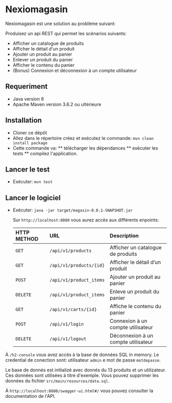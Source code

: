 # Nexiomagasin

Nexiomagasin est une solution au problème suivant:

Produisez un api REST qui permet les scénarios suivants: 
* Afficher un catalogue de produits
* Afficher le détail d'un produit
* Ajouter un produit au panier
* Enlever un produit du panier
* Afficher le contenu du panier
* (Bonus) Connexion et déconnexion à un compte utilisateur

## Requeriment

* Java version 8
* Apache Maven version 3.6.2 ou ultérieure

## Installation
* Cloner ce dépôt
* Allez dans le répertoire créez et exécutez le commande: `mvn clean install package`
* Cette commande va:
  ** télécharger les dépendances 
  ** exécuter les tests 
  ** compilez l'application.

## Lancer le test
* Exécuter: `mvn test`

## Lancer le logiciel
* Exécuter: `java -jar target/magasin-0.0.1-SNAPSHOT.jar`

  Sur `http://localhost:8080` vous aurez accès aux différents enpoints:
  
  | HTTP METHOD | URL                       | Description                            |
  | :---------- | :------------------------ | :------------------------------------- |
  |  `GET`      | `/api/v1/products`        | Afficher un catalogue de produits      |
  |  `GET`      | `/api/v1/products/{id}`   | Afficher le détail d’un produit        |
  |  `POST`     | `/api/v1/product_items`   | Ajouter un produit au panier           |
  |  `DELETE`   | `/api/v1/product_items`   | Enleve un produit du panier            |
  |  `GET`      | `/api/v1/carts/{id}`      | Affiche le contenu du panier           |
  |  `POST`     | `/api/v1/login`           | Connexion à un compte utilisateur      |
  |  `DELETE`   | `/api/v1/logout`          | Déconnexion à un compte utilisateur    |
  
À `/h2-console` vous avez accès à la base de données SQL in memory. 
Le credential de conection sont: utilisateur `admin` e mot de passe `motdepasse`.

Le base de donnés est initializé avec donnés du 13 produits et un utilizateur. 
Ces données sont utilisées à titre d'exemple. Vous pouvez supprimer les données du fichier `src/main/resources/data.sql`.

À `http://localhost:8080/swagger-ui.html#/` vous pouvez consulter la documentation de l'API.
